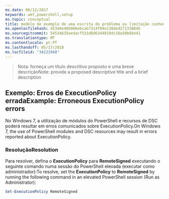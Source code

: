 ```yaml
---
ms.date: 06/12/2017
keywords: wmf,powershell,setup
ms.topic: conceptual
title: modelo de exemplo de uma escrita do problema ou limitação conhecida
ms.openlocfilehash: 453d4e40b906ebcab7314f04e138ded271338846
ms.sourcegitcommit: 54534635eedacf531d8d6344019dc16a50b8b441
ms.translationtype: MT
ms.contentlocale: pt-PT
ms.lasthandoff: 05/17/2018
ms.locfileid: "34221940"
---
```

><span data-ttu-id="e479c-103">Nota: forneça um título descritivo proposto e uma breve descrição</span><span class="sxs-lookup"><span data-stu-id="e479c-103">Note: provide a proposed descriptive title and a brief description</span></span>

## <a name="example-erroneous-executionpolicy-errors"></a><span data-ttu-id="e479c-104">Exemplo: Erros de ExecutionPolicy errada</span><span class="sxs-lookup"><span data-stu-id="e479c-104">Example: Erroneous ExecutionPolicy errors</span></span> ##
<span data-ttu-id="e479c-105">No Windows 7, a utilização de módulos do PowerShell e recursos de DSC poderá resultar em erros comunicados sobre ExecutionPolicy.</span><span class="sxs-lookup"><span data-stu-id="e479c-105">On Windows 7, the use of PowerShell modules and DSC resources may result in errors reported about ExecutionPolicy.</span></span>

### <a name="resolution"></a><span data-ttu-id="e479c-106">Resolução</span><span class="sxs-lookup"><span data-stu-id="e479c-106">Resolution</span></span>

<span data-ttu-id="e479c-107">Para resolver, defina o **ExecutionPolicy** para **RemoteSigned** executando o seguinte comando numa sessão do PowerShell elevada (executar como administrador):</span><span class="sxs-lookup"><span data-stu-id="e479c-107">To resolve, set the **ExecutionPolicy** to **RemoteSigned** by running the following command in an elevated PowerShell session (Run as Administrator):</span></span>

```powershell
Set-ExecutionPolicy RemoteSigned
```
